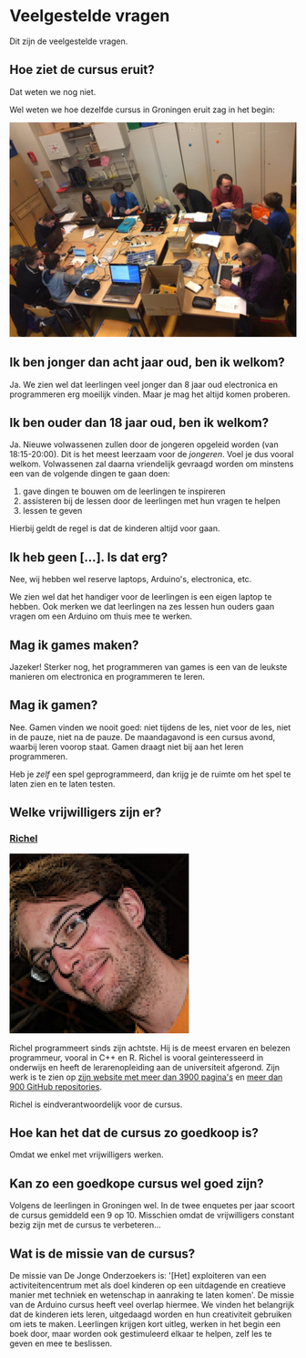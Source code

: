# Veelgestelde vragen

Dit zijn de veelgestelde vragen.

## Hoe ziet de cursus eruit?

Dat weten we nog niet.

Wel weten we hoe dezelfde cursus in Groningen eruit zag in het begin:

![](plaatjes/20140808.jpg)

## Ik ben jonger dan acht jaar oud, ben ik welkom?

Ja. We zien wel dat leerlingen veel jonger dan 8 jaar oud 
electronica en programmeren erg moeilijk vinden. 
Maar je mag het altijd komen proberen.

## Ik ben ouder dan 18 jaar oud, ben ik welkom?

Ja. Nieuwe volwassenen zullen door de jongeren opgeleid worden (van 18:15-20:00). 
Dit is het meest leerzaam voor de *jongeren*. 
Voel je dus vooral welkom. 
Volwassenen zal daarna vriendelijk gevraagd worden om minstens een van de volgende dingen te gaan doen:

  1. gave dingen te bouwen om de leerlingen te inspireren 
  2. assisteren bij de lessen door de leerlingen met hun vragen te helpen
  3. lessen te geven

Hierbij geldt de regel is dat de kinderen altijd voor gaan. 

## Ik heb geen [...]. Is dat erg?

Nee, wij hebben wel reserve laptops, Arduino's, electronica, etc.

We zien wel dat het handiger voor de leerlingen is een eigen laptop te hebben. 
Ook merken we dat leerlingen na zes lessen hun ouders gaan vragen 
om een Arduino om thuis mee te werken. 

## Mag ik games maken?

Jazeker! Sterker nog, het programmeren van games is een van de leukste 
manieren om electronica en programmeren te leren.

## Mag ik gamen?

Nee. Gamen vinden we nooit goed: niet tijdens de les, niet voor de les, 
niet in de pauze, niet na de pauze.
De maandagavond is een cursus avond, waarbij leren voorop staat. 
Gamen draagt niet bij aan het leren programmeren. 

Heb je *zelf* een spel geprogrammeerd, dan krijg je de ruimte om het spel 
te laten zien en te laten testen. 

## Welke vrijwilligers zijn er?

### [Richel](https://github.com/richelbilderbeek)

![Richel](plaatjes/richel.png)

Richel programmeert sinds zijn achtste. Hij is de meest ervaren en belezen 
programmeur, vooral in C++ en R. Richel is vooral geinteresseerd in onderwijs 
en heeft de lerarenopleiding aan de universiteit afgerond.
Zijn werk is te zien op [zijn website met meer dan 3900 pagina's](http://richelbilderbeek.nl) 
en [meer dan 900 GitHub repositories](https://github.com/richelbilderbeek?tab=repositories).

Richel is eindverantwoordelijk voor de cursus. 

## Hoe kan het dat de cursus zo goedkoop is?

Omdat we enkel met vrijwilligers werken.

## Kan zo een goedkope cursus wel goed zijn?

Volgens de leerlingen in Groningen wel. 
In de twee enquetes per jaar scoort de cursus gemiddeld een 9 op 10. 
Misschien omdat de vrijwilligers constant bezig zijn met de cursus te verbeteren...

## Wat is de missie van de cursus?

De missie van De Jonge Onderzoekers is: '[Het] exploiteren van een 
activiteitencentrum met als doel kinderen op een uitdagende en creatieve manier 
met techniek en wetenschap in aanraking te laten komen'. 
De missie van de Arduino cursus heeft veel overlap hiermee. 
We vinden het belangrijk dat de kinderen iets leren, 
uitgedaagd worden en hun creativiteit gebruiken om iets te maken. 
Leerlingen krijgen kort uitleg, werken in het begin een boek door, 
maar worden ook gestimuleerd elkaar te helpen, zelf les te geven en mee te beslissen.
